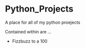 # Python_Projects

A place for all of my python proejects

Contained within are ...

- Fizzbuzz to a 100 